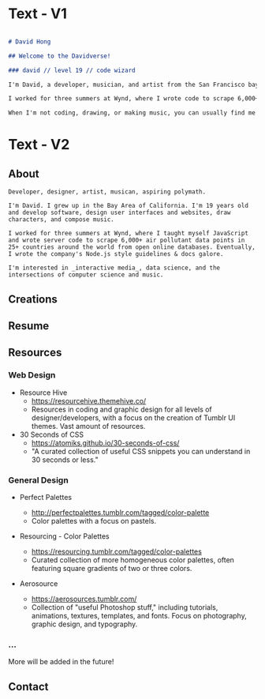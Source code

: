# Text - V1

```Markdown

# David Hong

## Welcome to the Davidverse!

### david // level 19 // code wizard

I'm David, a developer, musician, and artist from the San Francisco bay area.

I worked for three summers at Wynd, where I wrote code to scrape 6,000+ air pollutant data points in 25+ countries around the world from open online databases. I also wrote the company's Node.js style guidelines & docs galore.

When I'm not coding, drawing, or making music, you can usually find me improvising piano or playing old-school video games.

```

# Text - V2

## About

```
Developer, designer, artist, musican, aspiring polymath.

I'm David. I grew up in the Bay Area of California. I'm 19 years old and develop software, design user interfaces and websites, draw characters, and compose music.

I worked for three summers at Wynd, where I taught myself JavaScript and wrote server code to scrape 6,000+ air pollutant data points in 25+ countries around the world from open online databases. Eventually, I wrote the company's Node.js style guidelines & docs galore.

I'm interested in _interactive media_, data science, and the intersections of computer science and music.
```

## Creations



## Resume



## Resources


### Web Design

- Resource Hive
  - https://resourcehive.themehive.co/
  - Resources in coding and graphic design for all levels of designer/developers, with a focus on the creation of Tumblr UI themes. Vast amount of resources.
- 30 Seconds of CSS
  - https://atomiks.github.io/30-seconds-of-css/
  - "A curated collection of useful CSS snippets you can understand in 30 seconds or less."

### General Design

- Perfect Palettes
  - http://perfectpalettes.tumblr.com/tagged/color-palette
  - Color palettes with a focus on pastels.

- Resourcing - Color Palettes
  - https://resourcing.tumblr.com/tagged/color-palettes
  - Curated collection of more homogeneous color palettes, often featuring square gradients of two or three colors.

- Aerosource
  - https://aerosources.tumblr.com/
  - Collection of "useful Photoshop stuff," including tutorials, animations, textures, templates, and fonts. Focus on photography, graphic design, and typography.

### ...

More will be added in the future!

## Contact


